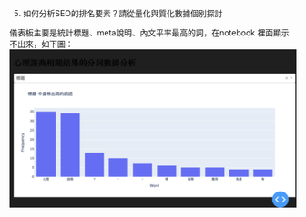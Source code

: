 5. 如何分析SEO的排名要素？請從量化與質化數據個別探討

儀表板主要是統計標題、meta說明、內文平率最高的詞，在notebook 裡面顯示不出來，如下圖：
![image](https://github.com/yianc2001/SEO-psychotherapy/blob/main/Screenshot%202024-06-08%20at%2023.32.08.png)
